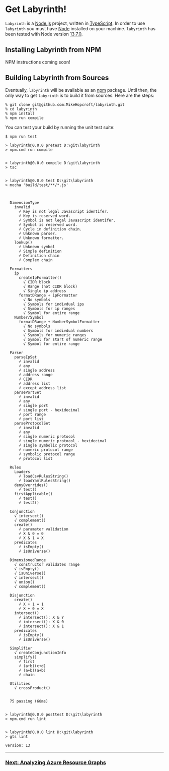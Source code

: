 # Get Labyrinth!

`Labyrinth` is a [Node.js](https://nodejs.org/en/) project,
written in [TypeScript](https://www.typescriptlang.org/).
In order to use `labyrinth` you must have
[Node](https://nodejs.org/en/download/) installed on your machine.
`labyrinth` has been tested with Node version [13.7.0](https://nodejs.org/download/release/v13.7.0/).

## Installing Labyrinth from NPM

NPM instructions coming soon!

## Building Labyrinth from Sources

Eventually, `labyrinth` will be available as an [npm](https://www.npmjs.com) package. Until then, the only way to get `labyrinth` is to build it from sources. Here are the steps:

~~~
% git clone git@github.com:MikeHopcroft/labyrinth.git
% cd labyrinth
% npm install
% npm run compile
~~~

You can test your build by running the unit test suite:

~~~
$ npm run test

> labyrinth@0.0.0 pretest D:\git\labyrinth
> npm.cmd run compile


> labyrinth@0.0.0 compile D:\git\labyrinth
> tsc


> labyrinth@0.0.0 test D:\git\labyrinth
> mocha 'build/test/**/*.js'



  DimensionType
    invalid
      √ Key is not legal Javascript identifer.
      √ Key is reserved word.
      √ Symbol is not legal Javascript identifer.
      √ Symbol is reserved word.
      √ Cycle in definition chain.
      √ Unknown parser.
      √ Unknown formatter.
    lookup()
      √ Unknown symbol
      √ Simple definition
      √ Definition chain
      √ Complex chain

  Formatters
    ip
      createIpFormatter()
        √ CIDR block
        √ Range (not CIDR block)
        √ Single ip address
      formatDRange + ipFormatter
        √ No symbols
        √ Symbols for indivdual ips
        √ Symbols for ip ranges
        √ Symbol for entire range
    Number/Symbol
      formatDRange + NumberSymbolFormatter
        √ No symbols
        √ Symbols for indivdual numbers
        √ Symbols for numeric ranges
        √ Symbol for start of numeric range
        √ Symbol for entire range

  Parser
    parseIpSet
      √ invalid
      √ any
      √ single address
      √ address range
      √ CIDR
      √ address list
      √ except address list
    parsePortSet
      √ invalid
      √ any
      √ single port
      √ single port - hexidecimal
      √ port range
      √ port list
    parseProtocolSet
      √ invalid
      √ any
      √ single numeric protocol
      √ single numeric protocol - hexidecimal
      √ single symbolic protocol
      √ numeric protocol range
      √ symbolic protocol range
      √ protocol list

  Rules
    Loaders
      √ loadCsvRulesString()
      √ loadYamlRulesString()
    denyOverrides()
      √ test()
    firstApplicable()
      √ test()
      √ test2()

  Conjunction
    √ intersect()
    √ complement()
    create()
      √ parameter validation
      √ X & 0 = 0
      √ X & 1 = X
    predicates
      √ isEmpty()
      √ isUniverse()

  DimensionedRange
    √ constructor validates range
    √ isEmpty()
    √ isUniverse()
    √ intersect()
    √ union()
    √ complement()

  Disjunction
    create()
      √ X + 1 = 1
      √ X + 0 = X
    intersect()
      √ intersect(): X & Y
      √ intersect(): X & 0
      √ intersect(): X & 1
    predicates
      √ isEmpty()
      √ isUniverse()

  Simplifier
    √ createConjunctionInfo
    simplify()
      √ first
      √ (a+b)(c+d)
      √ (a+b)(a+b)
      √ chain

  Utilities
    √ crossProduct()


  75 passing (68ms)


> labyrinth@0.0.0 posttest D:\git\labyrinth
> npm.cmd run lint


> labyrinth@0.0.0 lint D:\git\labyrinth
> gts lint

version: 13
~~~

---
### [Next: Analyzing Azure Resource Graphs](./azure_resource_graph.md)